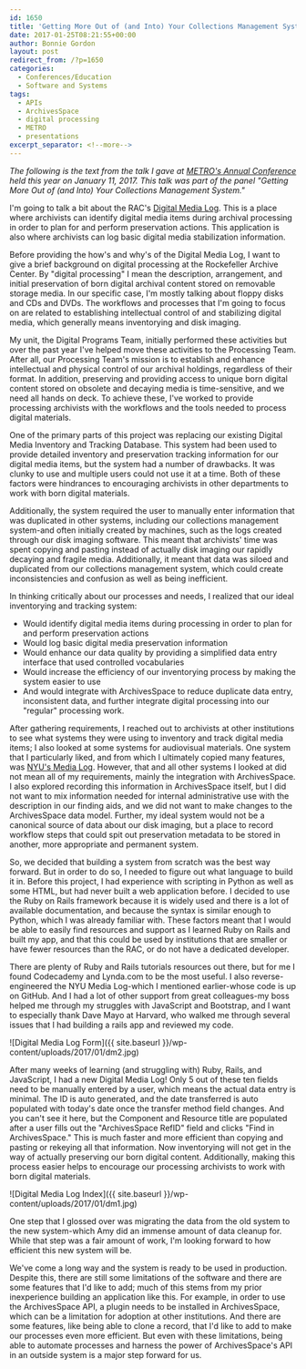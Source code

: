 ```yaml
---
id: 1650
title: 'Getting More Out of (and Into) Your Collections Management System: Digital Media Log'
date: 2017-01-25T08:21:55+00:00
author: Bonnie Gordon
layout: post
redirect_from: /?p=1650
categories:
  - Conferences/Education
  - Software and Systems
tags:
  - APIs
  - ArchivesSpace
  - digital processing
  - METRO
  - presentations
excerpt_separator: <!--more-->
---
```

_The following is the text from the talk I gave at [METRO's Annual Conference](http://metro.org/events/794/) held this year on January 11, 2017. This talk was part of the panel "Getting More Out of (and Into) Your Collections Management System."_

<!--more-->

I'm going to talk a bit about the RAC's [Digital Media Log](https://github.com/RockefellerArchiveCenter/dm_log). This is a place where archivists can identify digital media items during archival processing in order to plan for and perform preservation actions. This application is also where archivists can log basic digital media stabilization information.

Before providing the how's and why's of the Digital Media Log, I want to give a brief background on digital processing at the Rockefeller Archive Center. By "digital processing" I mean the description, arrangement, and initial preservation of born digital archival content stored on removable storage media. In our specific case, I'm mostly talking about floppy disks and CDs and DVDs. The workflows and processes that I'm going to focus on are related to establishing intellectual control of and stabilizing digital media, which generally means inventorying and disk imaging.

My unit, the Digital Programs Team, initially performed these activities but over the past year I've helped move these activities to the Processing Team. After all, our Processing Team's mission is to establish and enhance intellectual and physical control of our archival holdings, regardless of their format. In addition, preserving and providing access to unique born digital content stored on obsolete and decaying media is time-sensitive, and we need all hands on deck. To achieve these, I've worked to provide processing archivists with the workflows and the tools needed to process digital materials.

One of the primary parts of this project was replacing our existing Digital Media Inventory and Tracking Database. This system had been used to provide detailed inventory and preservation tracking information for our digital media items, but the system had a number of drawbacks. It was clunky to use and multiple users could not use it at a time. Both of these factors were hindrances to encouraging archivists in other departments to work with born digital materials.

Additionally, the system required the user to manually enter information that was duplicated in other systems, including our collections management system-and often initially created by machines, such as the logs created through our disk imaging software. This meant that archivists' time was spent copying and pasting instead of actually disk imaging our rapidly decaying and fragile media. Additionally, it meant that data was siloed and duplicated from our collections management system, which could create inconsistencies and confusion as well as being inefficient.

In thinking critically about our processes and needs, I realized that our ideal inventorying and tracking system:

* Would identify digital media items during processing in order to plan for and perform preservation actions
* Would log basic digital media preservation information
* Would enhance our data quality by providing a simplified data entry interface that used controlled vocabularies
* Would increase the efficiency of our inventorying process by making the system easier to use
* And would integrate with ArchivesSpace to reduce duplicate data entry, inconsistent data, and further integrate digital processing into our "regular" processing work.

After gathering requirements, I reached out to archivists at other institutions to see what systems they were using to inventory and track digital media items; I also looked at some systems for audiovisual materials. One system that I particularly liked, and from which I ultimately copied many features, was [NYU's Media Log](https://github.com/NYULibraries/medialog). However, that and all other systems I looked at did not mean all of my requirements, mainly the integration with ArchivesSpace. I also explored recording this information in ArchivesSpace itself, but I did not want to mix information needed for internal administrative use with the description in our finding aids, and we did not want to make changes to the ArchivesSpace data model. Further, my ideal system would not be a canonical source of data about our disk imaging, but a place to record workflow steps that could spit out preservation metadata to be stored in another, more appropriate and permanent system.

So, we decided that building a system from scratch was the best way forward. But in order to do so, I needed to figure out what language to build it in. Before this project, I had experience with scripting in Python as well as some HTML, but had never built a web application before. I decided to use the Ruby on Rails framework because it is widely used and there is a lot of available documentation, and because the syntax is similar enough to Python, which I was already familiar with. These factors meant that I would be able to easily find resources and support as I learned Ruby on Rails and built my app, and that this could be used by institutions that are smaller or have fewer resources than the RAC, or do not have a dedicated developer.

There are plenty of Ruby and Rails tutorials resources out there, but for me I found Codecademy and Lynda.com to be the most useful. I also reverse-engineered the NYU Media Log-which I mentioned earlier-whose code is up on GitHub. And I had a lot of other support from great colleagues-my boss helped me through my struggles with JavaScript and Bootstrap, and I want to especially thank Dave Mayo at Harvard, who walked me through several issues that I had building a rails app and reviewed my code.

![Digital Media Log Form]({{ site.baseurl }}/wp-content/uploads/2017/01/dm2.jpg)

After many weeks of learning (and struggling with) Ruby, Rails, and JavaScript, I had a new Digital Media Log! Only 5 out of these ten fields need to be manually entered by a user, which means the actual data entry is minimal. The ID is auto generated, and the date transferred is auto populated with today's date once the transfer method field changes. And you can't see it here, but the Component and Resource title are populated after a user fills out the "ArchivesSpace RefID" field and clicks "Find in ArchivesSpace." This is much faster and more efficient than copying and pasting or rekeying all that information. Now inventorying will not get in the way of actually preserving our born digital content. Additionally, making this process easier helps to encourage our processing archivists to work with born digital materials.

![Digital Media Log Index]({{ site.baseurl }}/wp-content/uploads/2017/01/dm1.jpg)

One step that I glossed over was migrating the data from the old system to the new system-which Amy did an immense amount of data cleanup for. While that step was a fair amount of work, I'm looking forward to how efficient this new system will be.

We've come a long way and the system is ready to be used in production. Despite this, there are still some limitations of the software and there are some features that I'd like to add; much of this stems from my prior inexperience building an application like this. For example, in order to use the ArchivesSpace API, a plugin needs to be installed in ArchivesSpace, which can be a limitation for adoption at other institutions. And there are some features, like being able to clone a record, that I'd like to add to make our processes even more efficient. But even with these limitations, being able to automate processes and harness the power of ArchivesSpace's API in an outside system is a major step forward for us.

